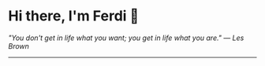 <h1>Hi there, I'm Ferdi 👋</h1>

<p><em>
  "You don't get in life what you want; you get in life what you are." — Les Brown
</em></p>

---
